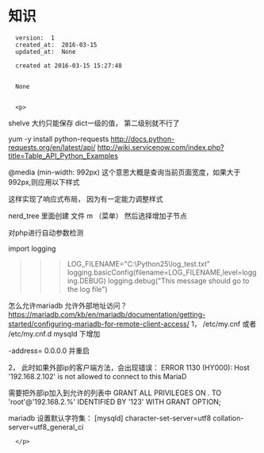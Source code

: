 
  # 知识

      version:  1
      created_at:  2016-03-15
      updated_at:  None

      created at 2016-03-15 15:27:48 


      None


      <p>
      


shelve 大约只能保存 dict一级的值， 第二级别就不行了


yum -y install python-requests
http://docs.python-requests.org/en/latest/api/
http://wiki.servicenow.com/index.php?title=Table_API_Python_Examples





@media (min-width: 992px) 
这个意思大概是查询当前页面宽度，如果大于 992px,则应用以下样式

这样实现了响应式布局， 因为有一定能力调整样式

nerd_tree 里面创建 文件 
m （菜单）
然后选择增加子节点


对php进行自动参数检测


import logging
>>> LOG_FILENAME="C:\Python25\log_test.txt"
>>> logging.basicConfig(filename=LOG_FILENAME,level=logging.DEBUG)
>>> logging.debug("This message should go to the log file")


怎么允许mariadb 允许外部地址访问？
https://mariadb.com/kb/en/mariadb/documentation/getting-started/configuring-mariadb-for-remote-client-access/
1， /etc/my.cnf 或者 /etc/my.cnf.d 
mysqld 下增加 

-address= 0.0.0.0
并重启

2， 此时如果外部ip的客户端方法，会出现错误：
ERROR 1130 (HY000): Host '192.168.2.102' is not allowed to connect to this MariaD

需要把外部ip加入到允许的列表中
GRANT ALL PRIVILEGES ON *.* TO 'root'@'192.168.2.%' IDENTIFIED BY '123' WITH GRANT OPTION;


mariadb 设置默认字符集：
[mysqld]
character-set-server=utf8
collation-server=utf8_general_ci






      </p>

  